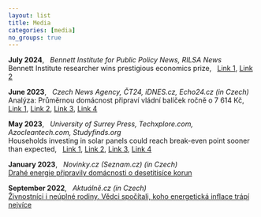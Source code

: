 ```yaml
---
layout: list
title: Media
categories: [media]
no_groups: true
---
```


**July 2024**, &nbsp; *Bennett Institute for Public Policy News, RILSA News* <br>
Bennett Institute researcher wins prestigious economics prize, &nbsp; [Link 1](https://www.bennettinstitute.cam.ac.uk/blog/bennett-institute-researcher-wins-prestigious-economics-prize/), [Link 2](https://www.rilsa.cz/2024/07/prestizni-oceneni-rybczynski-prize-pro-ekonoma-z-rilsa/)

**June 2023**, &nbsp; *Czech News Agency, ČT24, iDNES.cz, Echo24.cz (in Czech)* <br> 
Analýza: Průměrnou domácnost připraví vládní balíček ročně o 7 614 Kč, &nbsp; [Link 1](https://www.ceskenoviny.cz/zpravy/analyza-prumernou-domacnost-pripravi-vladni-balicek-rocne-o-7614-kc/2379397), [Link 2](https://ct24.ceskatelevize.cz/domaci/3594028-prumernou-domacnost-pripravi-vladni-balik-o-vice-nez-sedm-tisic-za-rok-rika-analyza), [Link 3](https://www.idnes.cz/zpravy/domaci/vlada-usporny-balicek-uspory-rodiny-seniori-analyza-dopady-jurecka-fiala-stanjura.A230616_135122_domaci_tty), [Link 4](https://echo24.cz/a/HqpeW/zpravy-ekonomika-prumerna-domacnost-by-po-vladni-balicek-prisla-o-7614-korun)

**May 2023**, &nbsp; *University of Surrey Press, Techxplore.com, Azocleantech.com, Studyfinds.org* <br>
Households investing in solar panels could reach break-even point sooner than expected, &nbsp; [Link 1](https://www.surrey.ac.uk/news/households-investing-solar-panels-could-reach-break-even-point-sooner-expected), [Link 2](https://techxplore.com/news/2023-05-households-investing-solar-panels-break-even.html), [Link 3](https://www.azocleantech.com/news.aspx?newsID=33383), [Link 4](https://studyfinds.org/solar-panels-investment-pay-off/)

**January 2023**, &nbsp; *Novinky.cz (Seznam.cz) (in Czech)* <br> 
[Drahé energie připravily domácnosti o desetitisíce korun](https://www.novinky.cz/clanek/ekonomika-drahe-energie-pripravily-domacnosti-o-desetitisice-korun-40420339)

**September 2022**, &nbsp; *Aktuálně.cz (in Czech)* <br> 
[Živnostníci i neúplné rodiny. Vědci spočítali, koho energetická inflace trápí nejvíce](https://zpravy.aktualne.cz/finance/osvc-i-lide-z-malych-obci-analyza-ukazuje-kdo-je-nejvetsi-ob/r~b4aa3e9834f111eda3c0ac1f6b220ee8/)
